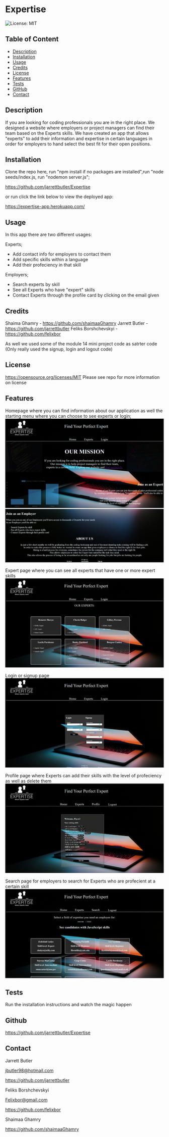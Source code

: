 # Expertise

![License: MIT](https://img.shields.io/badge/License-MIT-yellow.svg)
        
## Table of Content
* [Description](#description)
* [Installation](#installation)
* [Usage](#usage)
* [Credits](#credits)
* [License](#license)
* [Features](#features)
* [Tests](#tests)
* [GitHub](#github)
* [Contact](#contact)

## Description
If you are looking for coding professionals you are in the right place. We designed a website where employers or project managers can find their team based on the Experts skills. We have created an app that allows "experts" to add their information and expertise in certain languages in order for employers to hand select the best fit for their open positions. 

## Installation
Clone the repo here, run "npm install if no packages are installed",run "node seeds/index.js, run "nodemon server.js";

https://github.com/jarrettbutler/Expertise

or run click the link below to view the deployed app:

https://expertise-app.herokuapp.com/

## Usage
In this app there are two different usages:

Experts;

- Add contact info for employers to contact them
- Add specific skills within a language
- Add their profeciency in that skill

Employers;

- Search experts by skill
- See all Experts who have "expert" skills
- Contact Experts through the profile card by clicking on the email given


## Credits
Shaima Ghamry - https://github.com/shaimaaGhamry
Jarrett Butler - https://github.com/jarrettbutler
Feliks Borshchevskyi - https://github.com/felixbor

As well we used some of the module 14 mini project code as satrter code (Only really used the signup, login and logout code)

## License
https://opensource.org/licenses/MIT
Please see repo for more information on license

## Features
Homepage where you can find information about our application as well the starting menu where you can choose to see experts or login;
<img src=./public/pictures/homepage1.jpg alt="Website screenshot">
<img src=./public/pictures/homepage2.jpg alt="Website screenshot">

Expert page where you can see all experts that have one or more expert skills
<img src=./public/pictures/expertpage.jpg alt="Website screenshot">

Login or signup page
<img src=./public/pictures/signuppage.jpg alt="Website screenshot">

Profile page where Experts can add their skills with the level of profeciency as well as delete them
<img src=./public/pictures/profilepage.jpg alt="Website screenshot">

Search page for employers to search for Experts who are profecient at a certain skill
<img src=./public/pictures/searchpage.jpg alt="Website screenshot">

## Tests
Run the installation instructions and watch the magic happen

## Github
https://github.com/jarrettbutler/Expertise

## Contact
Jarrett Butler

jbutler98@hotmail.com

https://github.com/jarrettbutler

Feliks Borshchevskyi

Felixbor@gmail.com

https://github.com/felixbor

Shaimaa Ghamry



https://github.com/shaimaaGhamry